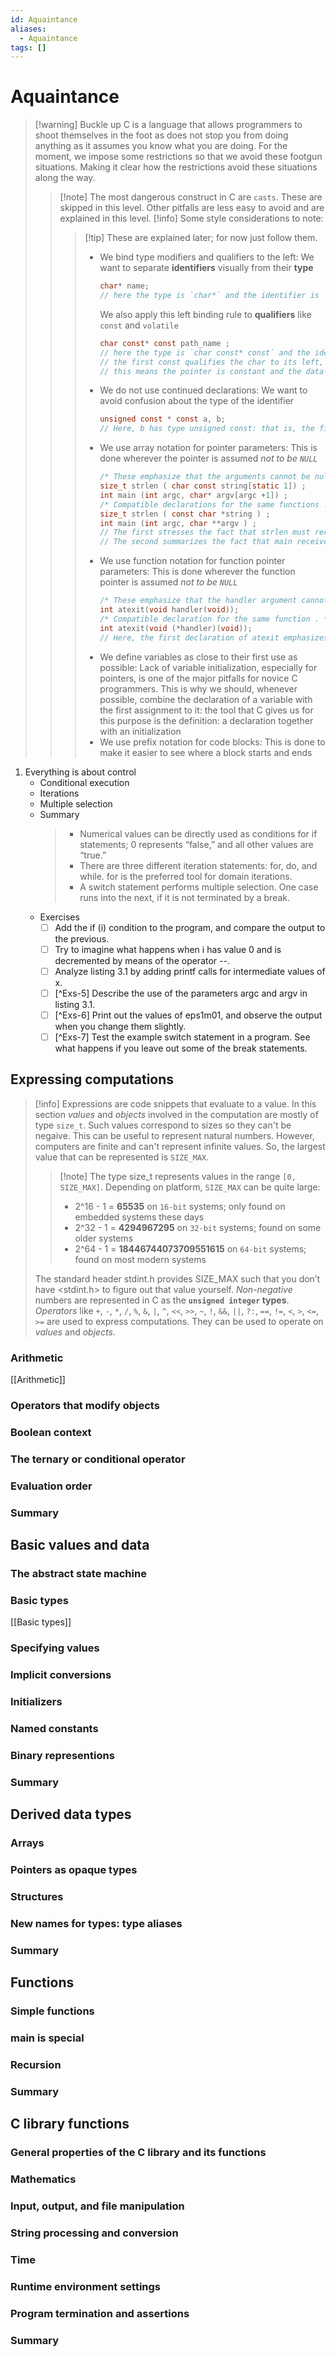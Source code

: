 ```yaml
---
id: Aquaintance
aliases:
  - Aquaintance
tags: []
---
```


# Aquaintance

> [!warning] Buckle up
> C is a language that allows programmers to shoot themselves in the foot as does not stop you from doing anything as it assumes you know what you are doing.
> For the moment, we impose some restrictions so that we avoid these footgun situations. Making it clear how the restrictions avoid these situations along the way.
>> [!note] The most dangerous construct in C are `casts`. These are skipped in this level. Other pitfalls are less easy to avoid and are explained in this level.
>> [!info] Some style considerations to note:
>>> [!tip] These are explained later; for now just follow them.
>>> - We bind type modifiers and qualifiers to the left: We want to separate **identifiers** visually from their **type**
>>>   ```c
>>>   char* name;
>>>   // here the type is `char*` and the identifier is `name`
>>>   ```
>>>   We also apply this left binding rule to **qualifiers** like `const` and `volatile`
>>>   ```c
>>>   char const* const path_name ;
>>>   // here the type is `char const* const` and the identifier is `path_name`
>>>   // the first const qualifies the char to its left, the * makes it to a pointer, and the second const again qualifies what is to its left
>>>   // this means the pointer is constant and the data it points to is constant i.e. neither the pointer nor the data can be modified
>>>   ```
>>> - We do not use continued declarations: We want to avoid confusion about the type of the identifier
>>>   ```c
>>>   unsigned const * const a, b;
>>>   // Here, b has type unsigned const: that is, the first const goes to the type, and the second const only goes to the declaration of a
>>>   ```
>>> - We use array notation for pointer parameters: This is done wherever the pointer is assumed *not to be `NULL`*
>>>   ```c
>>>   /* These emphasize that the arguments cannot be null . */
>>>   size_t strlen ( char const string[static 1]) ;
>>>   int main (int argc, char* argv[argc +1]) ;
>>>   /* Compatible declarations for the same functions . */
>>>   size_t strlen ( const char *string ) ;
>>>   int main (int argc, char **argv ) ;
>>>   // The first stresses the fact that strlen must receive a valid (non-null) pointer and will access at least one element of string. 
>>>   // The second summarizes the fact that main receives an array of pointers to char: the program name, argc-1 program arguments, and one null pointer that terminates the array
>>>   ```
>>> - We use function notation for function pointer parameters: This is done wherever the function pointer is assumed *not to be `NULL`*
>>>   ```c
>>>   /* These emphasize that the handler argument cannot be null . */
>>>   int atexit(void handler(void));
>>>   /* Compatible declaration for the same function . */
>>>   int atexit(void (*handler)(void));
>>>   // Here, the first declaration of atexit emphasizes that, semantically, it receives a function named handler as an argument and that a null function pointer is not allowed. Technically, the function parameter handler is “rewritten” to a function pointer much as array parameters are rewritten to object pointers, but this is of minor interest for a description of the functionality
>>>   ```
>>> - We define variables as close to their first use as possible: Lack of variable initialization, especially for pointers, is one of the major pitfalls for novice C programmers. This is why we should, whenever possible, combine the declaration of a variable with the first assignment to it: the tool that C gives us for this purpose is the definition: a declaration together with an initialization
>>> - We use prefix notation for code blocks: This is done to make it easier to see where a block starts and ends

1. Everything is about control 
   - Conditional execution 
   - Iterations 
   - Multiple selection 
   - Summary 
     > - Numerical values can be directly used as conditions for if statements; 0 represents “false,” and all other values are “true.”
     > - There are three different iteration statements: for, do, and while. for is the preferred tool for domain iterations.
     > - A switch statement performs multiple selection. One case runs into the next, if it is not terminated by a break.
   - Exercises
     - [ ] Add the if (i) condition to the program, and compare the output to the previous.
     - [ ] Try to imagine what happens when i has value 0 and is decremented by means of the operator --.
     - [ ] Analyze listing 3.1 by adding printf calls for intermediate values of x.
     - [ ] [^Exs-5] Describe the use of the parameters argc and argv in listing 3.1.
     - [ ] [^Exs-6] Print out the values of eps1m01, and observe the output when you change them slightly.
     - [ ] [^Exs-7] Test the example switch statement in a program. See what happens if you leave out some of the break statements.
## Expressing computations 
> [!info] Expressions are code snippets that evaluate to a value. In this section *values* and *objects* involved in the computation are mostly of type `size_t`.
> Such values correspond to sizes so they can't be negaive. This can be useful to represent natural numbers. However, computers are finite and can't represent infinite values. So, the largest value that can be represented is `SIZE_MAX`.
>> [!note] The type size_t represents values in the range `[0, SIZE_MAX]`.
>> Depending on platform, `SIZE_MAX` can be quite large:
>> - 2^16 - 1 = **65535** on `16-bit` systems; only found on embedded systems these days
>> - 2^32 - 1 = **4294967295** on `32-bit` systems; found on some older systems
>> - 2^64 - 1 = **18446744073709551615** on `64-bit` systems; found on most modern systems
>
> The standard header stdint.h provides SIZE_MAX such that you don’t have <stdint.h> to figure out that value yourself.
> *Non-negative* numbers are represented in C as the **`unsigned integer` types**.
> *Operators* like `+`, `-`, `*`, `/`, `%`, `&`, `|`, `^`, `<<`, `>>`, `~`, `!`, `&&`, `||`, `?:`, `==`, `!=`, `<`, `>`, `<=`, `>=` are used to express computations.
> They can be used to operate on *values* and *objects*.
### Arithmetic
[[Arithmetic]]
### Operators that modify objects 
### Boolean context 
### The ternary or conditional operator 
### Evaluation order 
### Summary 
## Basic values and data 
### The abstract state machine 
### Basic types 
[[Basic types]]
### Specifying values 
### Implicit conversions 
### Initializers 
### Named constants 
### Binary representions 
### Summary
## Derived data types 
### Arrays 
### Pointers as opaque types 
### Structures 
### New names for types: type aliases 
### Summary 
## Functions 
### Simple functions 
### main is special 
### Recursion 
### Summary 
## C library functions 
### General properties of the C library and its functions 
### Mathematics 
### Input, output, and file manipulation 
### String processing and conversion 
### Time 
### Runtime environment settings 
### Program termination and assertions 
### Summary

